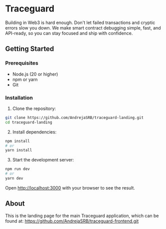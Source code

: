# Traceguard

Building in Web3 is hard enough. Don't let failed transactions and cryptic errors slow you down. We make smart contract debugging simple, fast, and API-ready, so you can stay focused and ship with confidence.

## Getting Started

### Prerequisites

- Node.js (20 or higher)
- npm or yarn
- Git

### Installation

1. Clone the repository:

```bash
git clone https://github.com/AndrejaSRB/traceguard-landing.git
cd traceguard-landing
```

2. Install dependencies:

```bash
npm install
# or
yarn install
```

3. Start the development server:

```bash
npm run dev
# or
yarn dev
```

Open [http://localhost:3000](http://localhost:3000) with your browser to see the result.

## About

This is the landing page for the main Traceguard application, which can be found at:
https://github.com/AndrejaSRB/traceguard-frontend.git
